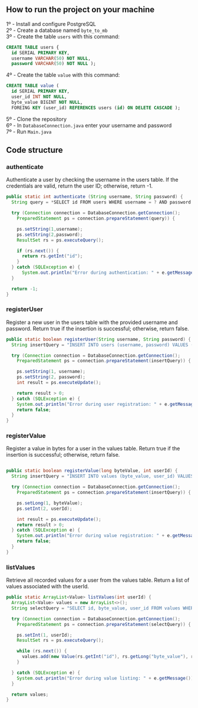 ## How to run the project on your machine

1º - Install and configure PostgreSQL <br>
2º - Create a database named ```byte_to_mb``` <br>
3º - Create the table ```users``` with this command: 
```sql
CREATE TABLE users {
  id SERIAL PRIMARY KEY,
  username VARCHAR(50) NOT NULL,
  password VARCHAR(50) NOT NULL );
```
4º - Create the table ```value``` with this command:
```sql
CREATE TABLE value (
  id SERIAL PRIMARY KEY,
  user_id INT NOT NULL,
  byte_value BIGINT NOT NULL,
  FOREING KEY (user_id) REFERENCES users (id) ON DELETE CASCADE );
```
5º - Clone the repository <br>
6º - In ```DatabaseConnection.java``` enter your username and password <br>
7º - Run ```Main.java```

## Code structure 

<h3>authenticate</h3>

Authenticate a user by checking the username in the users table. If the credentials are valid, return the user ID; otherwise, return -1.
```java
public static int authenticate (String username, String password) {
  String query = *SELECT id FROM users WHERE username = ? AND password = ?*

  try (Connection connection = DatabaseConnection.getConnection();
    PreparedStatement ps = connection.prepareStatement(query)) {

    ps.setString(1,username);
    ps.setString(2,password);
    ResultSet rs = ps.executeQuery();

    if (rs.next()) {
      return rs.getInt("id");
    }
  } catch (SQLException e) {
      System.out.println("Error during authentication: " + e.getMessage());
  }

  return -1;
}
```

<h3>registerUser</h3>

Register a new user in the users table with the provided username and password. Return true if the insertion is successful; otherwise, return false.

```java
public static boolean registerUser(String username, String password) {
  String insertQuery = "INSERT INTO users (username, password) VALUES (? , ?)";

  try (Connection connection = DatabaseConnection.getConnection();
    PreparedStatement ps = connection.prepareStatement(insertQuery)) {

    ps.setString(1, username);
    ps.setString(2, password);
    int result = ps.executeUpdate();

    return result > 0;
  } catch (SQLException e) {
    System.out.println("Error during user registration: " + e.getMessage());
    return false;
  }
}
```

<h3>registerValue</h3>

Register a value in bytes for a user in the values table. Return true if the insertion is successful; otherwise, return false.

```java

public static boolean registerValue(long byteValue, int userId) {
  String insertQuery = "INSERT INTO values (byte_value, user_id) VALUES (?, ?)";

  try (Connection connection = DatabaseConnection.getConnection();
    PreparedStatement ps = connection.prepareStatement(insertQuery)) {

    ps.setLong(1, byteValue);
    ps.setInt(2, userId);

    int result = ps.executeUpdate();
    return result > 0;
  } catch (SQLException e) {
    System.out.println("Error during value registration: " + e.getMessage());
    return false;
  }
}
```

<h3>listValues</h3>

Retrieve all recorded values for a user from the values table. Return a list of values associated with the userId.

```java
public static ArrayList<Value> listValues(int userId) {
  ArrayList<Value> values = new ArrayList<>();
  String selectQuery = "SELECT id, byte_value, user_id FROM values WHERE user_id = ?";

  try (Connection connection = DatabaseConnection.getConnection();
    PreparedStatement ps = connection.prepareStatement(selectQuery)) {

    ps.setInt(1, userId);
    ResultSet rs = ps.executeQuery();

    while (rs.next()) {
      values.add(new Value(rs.getInt("id"), rs.getLong("byte_value"), rs.getInt("user_id")));
    }

  } catch (SQLException e) {
    System.out.println("Error during value listing: " + e.getMessage());
  }

  return values;
}
